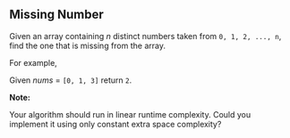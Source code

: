 ## Missing Number

Given an array containing *n* distinct numbers taken from `0, 1, 2, ..., n`, find the one that is missing from the array.

For example,

Given *nums* = `[0, 1, 3]` return `2`.

**Note:**

Your algorithm should run in linear runtime complexity. Could you implement it using only constant extra space complexity?
